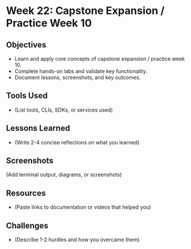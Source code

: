 # Week 22: Capstone Expansion / Practice Week 10

## Objectives
- Learn and apply core concepts of capstone expansion / practice week 10.
- Complete hands-on labs and validate key functionality.
- Document lessons, screenshots, and key outcomes.

## Tools Used
- (List tools, CLIs, SDKs, or services used)

## Lessons Learned
- (Write 2-4 concise reflections on what you learned)

## Screenshots
(Add terminal output, diagrams, or screenshots)

## Resources
- (Paste links to documentation or videos that helped you)

## Challenges
- (Describe 1-2 hurdles and how you overcame them)

